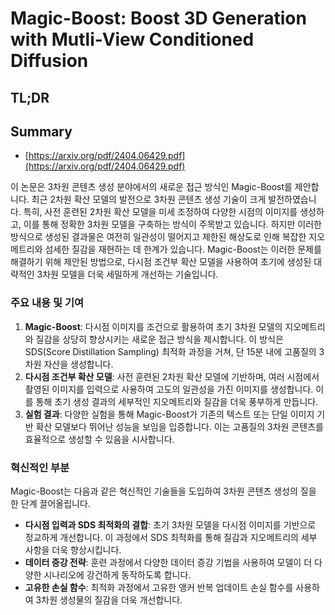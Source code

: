 # Magic-Boost: Boost 3D Generation with Mutli-View Conditioned Diffusion
## TL;DR
## Summary
- [https://arxiv.org/pdf/2404.06429.pdf](https://arxiv.org/pdf/2404.06429.pdf)

이 논문은 3차원 콘텐츠 생성 분야에서의 새로운 접근 방식인 Magic-Boost를 제안합니다. 최근 2차원 확산 모델의 발전으로 3차원 콘텐츠 생성 기술이 크게 발전하였습니다. 특히, 사전 훈련된 2차원 확산 모델을 미세 조정하여 다양한 시점의 이미지를 생성하고, 이를 통해 정확한 3차원 모델을 구축하는 방식이 주목받고 있습니다. 하지만 이러한 방식으로 생성된 결과물은 여전히 일관성이 떨어지고 제한된 해상도로 인해 복잡한 지오메트리와 섬세한 질감을 재현하는 데 한계가 있습니다. Magic-Boost는 이러한 문제를 해결하기 위해 제안된 방법으로, 다시점 조건부 확산 모델을 사용하여 초기에 생성된 대략적인 3차원 모델을 더욱 세밀하게 개선하는 기술입니다.

### 주요 내용 및 기여
1. **Magic-Boost**: 다시점 이미지를 조건으로 활용하여 초기 3차원 모델의 지오메트리와 질감을 상당히 향상시키는 새로운 접근 방식을 제시합니다. 이 방식은 SDS(Score Distillation Sampling) 최적화 과정을 거쳐, 단 15분 내에 고품질의 3차원 자산을 생성합니다.
2. **다시점 조건부 확산 모델**: 사전 훈련된 2차원 확산 모델에 기반하며, 여러 시점에서 촬영된 이미지를 입력으로 사용하여 고도의 일관성을 가진 이미지를 생성합니다. 이를 통해 초기 생성 결과의 세부적인 지오메트리와 질감을 더욱 풍부하게 만듭니다.
3. **실험 결과**: 다양한 실험을 통해 Magic-Boost가 기존의 텍스트 또는 단일 이미지 기반 확산 모델보다 뛰어난 성능을 보임을 입증합니다. 이는 고품질의 3차원 콘텐츠를 효율적으로 생성할 수 있음을 시사합니다.

### 혁신적인 부분
Magic-Boost는 다음과 같은 혁신적인 기술들을 도입하여 3차원 콘텐츠 생성의 질을 한 단계 끌어올립니다.
- **다시점 입력과 SDS 최적화의 결합**: 초기 3차원 모델을 다시점 이미지를 기반으로 정교하게 개선합니다. 이 과정에서 SDS 최적화를 통해 질감과 지오메트리의 세부 사항을 더욱 향상시킵니다.
- **데이터 증강 전략**: 훈련 과정에서 다양한 데이터 증강 기법을 사용하여 모델이 더 다양한 시나리오에 강건하게 동작하도록 합니다.
- **고유한 손실 함수**: 최적화 과정에서 고유한 앵커 반복 업데이트 손실 함수를 사용하여 3차원 생성물의 질감을 더욱 개선합니다.
